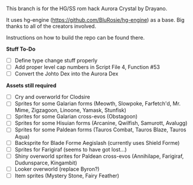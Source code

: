 This branch is for the HG/SS rom hack Aurora Crystal by Drayano.

It uses hg-engine (https://github.com/BluRosie/hg-engine) as a base. Big thanks to all of the creators involved.

Instructions on how to build the repo can be found there.

**Stuff To-Do**
- [ ] Define type change stuff properly
- [ ] Add proper level cap numbers in Script File 4, Function #53
- [ ] Convert the Johto Dex into the Aurora Dex

**Assets still required**
- [ ] Cry and overworld for Clodsire
- [ ] Sprites for some Galarian forms (Meowth, Slowpoke, Farfetch'd, Mr. Mime, Zigzagoon, Linoone, Yamask, Stunfisk)
- [ ] Sprites for some Galarian cross-evos (Obstagoon)
- [ ] Sprites for some Hisuian forms (Arcanine, Qwilfish, Samurott, Avalugg)
- [ ] Sprites for some Paldean forms (Tauros Combat, Tauros Blaze, Tauros Aqua)
- [ ] Backsprite for Blade Forme Aegislash (currently uses Shield Forme)
- [ ] Sprites for Farigiraf (seems to have got lost...)
- [ ] Shiny overworld sprites for Paldean cross-evos (Annihilape, Farigiraf, Dudunsparce, Kingambit)
- [ ] Looker overworld (replace Byron?)
- [ ] Item sprites (Mystery Stone, Fairy Feather)
